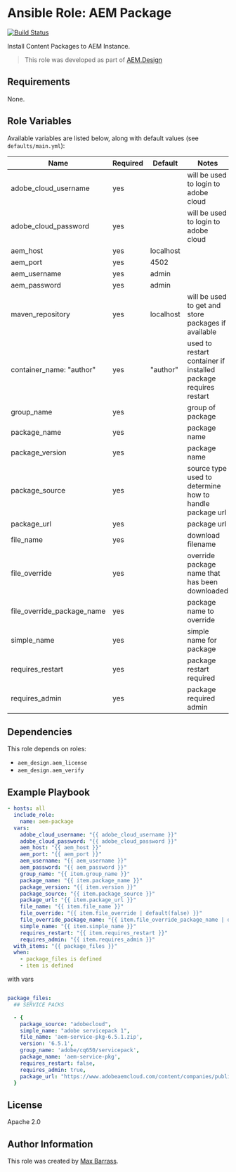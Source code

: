 # Ansible Role: AEM Package

[![Build Status](https://travis-ci.org/aem-design/ansible-role-aem-package.svg?branch=master)](https://travis-ci.org/aem-design/ansible-role-aem-package)

Install Content Packages to AEM Instance.
> This role was developed as part of
> [AEM.Design](http://aem.design/)

## Requirements

None.

## Role Variables

Available variables are listed below, along with default values (see `defaults/main.yml`):

| Name                       	| Required 	| Default   	| Notes                                                   	|
|----------------------------	|----------	|-----------	|---------------------------------------------------------	|
| adobe_cloud_username       	| yes      	|           	| will be used to login to adobe cloud                    	|
| adobe_cloud_password      	| yes      	|           	| will be used to login to adobe cloud                    	|
| aem_host                   	| yes      	| localhost 	|                                                         	|
| aem_port                   	| yes      	| 4502      	|                                                         	|
| aem_username               	| yes      	| admin     	|                                                         	|
| aem_password               	| yes      	| admin     	|                                                         	|
| maven_repository           	| yes      	| localhost    	| will be used to get and store packages if available     	|
| container_name: "author"      | yes      	| "author"      | used to restart container if installed package requires restart|
| group_name                 	| yes      	|           	| group of package                                        	|
| package_name               	| yes      	|           	| package name                                            	|
| package_version            	| yes      	|           	| package name                                            	|
| package_source             	| yes      	|           	| source type used to determine how to handle package url 	|
| package_url                	| yes      	|           	| package url                                             	|
| file_name                  	| yes      	|           	| download filename                                       	|
| file_override              	| yes      	|           	| override package name that has been downloaded          	|
| file_override_package_name 	| yes      	|           	| package name to override                                	|
| simple_name                	| yes      	|           	| simple name for package                                 	|
| requires_restart           	| yes      	|           	| package restart required                                	|
| requires_admin             	| yes      	|           	| package required admin                                  	|

## Dependencies

This role depends on roles:
 
- `aem_design.aem_license`
- `aem_design.aem_verify`

## Example Playbook

```yaml
- hosts: all
  include_role:
    name: aem-package
  vars:
    adobe_cloud_username: "{{ adobe_cloud_username }}"
    adobe_cloud_password: "{{ adobe_cloud_password }}"
    aem_host: "{{ aem_host }}"
    aem_port: "{{ aem_port }}"
    aem_username: "{{ aem_username }}"
    aem_password: "{{ aem_password }}"
    group_name: "{{ item.group_name }}"
    package_name: "{{ item.package_name }}"
    package_version: "{{ item.version }}"
    package_source: "{{ item.package_source }}"
    package_url: "{{ item.package_url }}"
    file_name: "{{ item.file_name }}"
    file_override: "{{ item.file_override | default(false) }}"
    file_override_package_name: "{{ item.file_override_package_name | default('') }}"
    simple_name: "{{ item.simple_name }}"
    requires_restart: "{{ item.requires_restart }}"
    requires_admin: "{{ item.requires_admin }}"
  with_items: "{{ package_files }}"
  when:
    - package_files is defined
    - item is defined
```

with vars

```yaml

package_files:
  ## SERVICE PACKS

  - {
    package_source: "adobecloud",
    simple_name: "adobe servicepack 1",
    file_name: 'aem-service-pkg-6.5.1.zip',
    version: '6.5.1',
    group_name: 'adobe/cq650/servicepack',
    package_name: 'aem-service-pkg',
    requires_restart: false,
    requires_admin: true,
    package_url: "https://www.adobeaemcloud.com/content/companies/public/adobe/packages/cq650/servicepack/AEM-6.5.1.0/jcr%3acontent/package/file.res/AEM-6.5.1.0-6.5.1.zip"
  }


```

## License

Apache 2.0

## Author Information

This role was created by [Max Barrass](https://aem.design/).